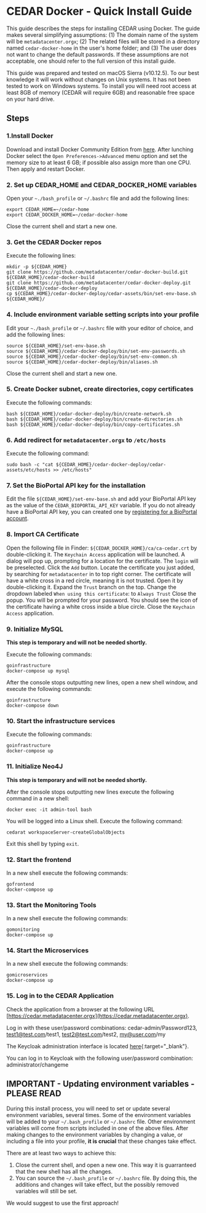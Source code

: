 # CEDAR Docker - Quick Install Guide

This guide describes the steps for installing CEDAR using Docker. The guide makes several simplifying assumptions: 
(1) The domain name of the system will be ``metadatacenter.orgx``;
(2) The related files will be stored in a directory named ``cedar-docker-home`` in the user's home folder;
and (3) The user does not want to change the default passwords. 
If these assumptions are not acceptable, one should refer to the full version of this install guide.

This guide was prepared and tested on macOS Sierra (v10.12.5).
To our best knowledge it will work without changes on Unix systems.
It has not been tested to work on Windows systems.
To install you will need root access at least 8GB of memory (CEDAR will require 6GB) and reasonable free space on your hard drive.

## Steps
### 1.Install Docker

Download and install Docker Community Edition from [here](https://www.docker.com/community-edition).
After lunching Docker select the ```Open Preferences->Advanced``` menu option and set the memory size
to at least 6 GB; if possible also assign more than one CPU. Then apply and restart Docker.

### 2. Set up CEDAR_HOME and CEDAR_DOCKER_HOME variables

Open your ```~./bash_profile``` or ```~/.bashrc``` file and add the following lines:

    export CEDAR_HOME=~/cedar-home
    export CEDAR_DOCKER_HOME=~/cedar-docker-home

Close the current shell and start a new one.

### 3. Get the CEDAR Docker repos

Execute the following lines:

    mkdir -p ${CEDAR_HOME}
    git clone https://github.com/metadatacenter/cedar-docker-build.git ${CEDAR_HOME}/cedar-docker-build
    git clone https://github.com/metadatacenter/cedar-docker-deploy.git ${CEDAR_HOME}/cedar-docker-deploy
    cp ${CEDAR_HOME}/cedar-docker-deploy/cedar-assets/bin/set-env-base.sh ${CEDAR_HOME}/


### 4. Include environment variable setting scripts into your profile

Edit your ``~./bash_profile`` or ``~/.bashrc`` file with your editor of choice, and add the following lines:

    source ${CEDAR_HOME}/set-env-base.sh
    source ${CEDAR_HOME}/cedar-docker-deploy/bin/set-env-passwords.sh
    source ${CEDAR_HOME}/cedar-docker-deploy/bin/set-env-common.sh
    source ${CEDAR_HOME}/cedar-docker-deploy/bin/aliases.sh

Close the current shell and start a new one.

### 5. Create Docker subnet, create directories, copy certificates
Execute the following commands:

    bash ${CEDAR_HOME}/cedar-docker-deploy/bin/create-network.sh
    bash ${CEDAR_HOME}/cedar-docker-deploy/bin/create-directories.sh
    bash ${CEDAR_HOME}/cedar-docker-deploy/bin/copy-certificates.sh

### 6. Add redirect for ```metadatacenter.orgx``` to ```/etc/hosts```

Execute the following command:
 
    sudo bash -c "cat ${CEDAR_HOME}/cedar-docker-deploy/cedar-assets/etc/hosts >> /etc/hosts"

### 7. Set the BioPortal API key for the installation

Edit the file ```${CEDAR_HOME}/set-env-base.sh``` and add your BioPortal API key as the value of the ``CEDAR_BIOPORTAL_API_KEY`` variable.
If you do not already have a BioPortal API key, you can created one by [registering for a BioPortal account](https://bioportal.bioontology.org/accounts/new).

### 8. Import CA Certificate

Open the following file in Finder: ``${CEDAR_DOCKER_HOME}/ca/ca-cedar.crt`` by double-clicking it.
The ``Keychain Access`` application  will be launched. A dialog will pop up, prompting for a location for the certificate.
The ``login`` will be preselected. Click the ``Add`` button.
Locate the certificate you just added, by searching for ``metadatacenter`` in to top right corner.
The certificate will have a white cross in a red circle, meaning it is not trusted.
Open it by double-clicking it.
Expand the ``Trust`` branch on the top.
Change the dropdown labeled ``When using this certificate``: to ``Always Trust``
Close the popup.
You will be prompted for your password.
You should see the icon of the certificate having a white cross inside a blue circle.
Close the ``Keychain Access`` application.

### 9. Initialize MySQL

**This step is temporary and will not be needed shortly.**

Execute the following commands:

    goinfrastructure
    docker-compose up mysql

After the console stops outputting new lines, open a new shell window, and execute the following commands:

    goinfrastructure
    docker-compose down

### 10. Start the infrastructure services

Execute the following commands:

    goinfrastructure
    docker-compose up

### 11. Initialize Neo4J

**This step is temporary and will not be needed shortly.**

After the console stops outputting new lines execute the following command in a new shell:

    docker exec -it admin-tool bash

You will be logged into a Linux shell. Execute the following command:

    cedarat workspaceServer-createGlobalObjects
 
Exit this shell by typing ``exit``.

### 12. Start the frontend

In a new shell execute the following commands:

    gofrontend
    docker-compose up

### 13. Start the Monitoring Tools

In a new shell execute the following commands:

    gomonitoring
    docker-compose up

### 14. Start the Microservices

In a new shell execute the following commands:

    gomicroservices
    docker-compose up

### 15. Log in to the CEDAR Application

Check the application from a browser at the following URL [https://cedar.metadatacenter.orgx](https://cedar.metadatacenter.orgx).

Log in with these user/password combinations: cedar-admin/Password123, test1@test.com/test1, test2@test.com/test2, my@user.com/my

The Keycloak administration interface is located [here](https://auth.metadatacenter.orgx/auth/admin/){:target="_blank"}.

You can log in to Keycloak with the following user/password combination: administrator/changeme

## IMPORTANT - Updating environment variables - PLEASE READ
During this install process, you will need to set or update several environment variables, several times.
Some of the environment variables will be added to your ``~/.bash_profile`` or ``~/.bashrc`` file.
Other environment variables will come from scripts included in one of the above files.
After making changes to the environment variables by changing a value, or including a file into your profile, **it is crucial** that these changes take effect.

There are at least two ways to achieve this:
1. Close the current shell, and open a new one. This way it is guarranteed that the new shell has all the changes.
1. You can source the ``~/.bash_profile`` or ``~/.bashrc`` file. By doing this, the additions and changes will take effect, but the possibly removed variables will still be set.

We would suggest to use the first approach!
